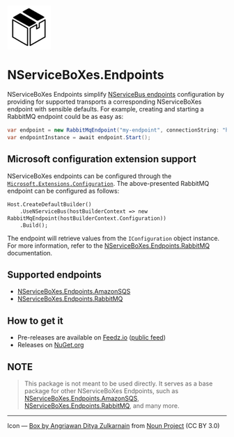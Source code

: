 <img src="assets/icon.png" width="100" />

# NServiceBoXes.Endpoints

NServiceBoXes Endpoints simplify [NServiceBus endpoints](https://docs.particular.net/nservicebus/) configuration by providing for supported transports a corresponding NServiceBoXes endpoint with sensible defaults. For example, creating and starting a RabbitMQ endpoint could be as easy as:

```csharp
var endpoint = new RabbitMqEndpoint("my-endpoint", connectionString: "host=localhost");
var endpointInstance = await endpoint.Start();
```

## Microsoft configuration extension support

NServiceBoXes endpoints can be configured through the [`Microsoft.Extensions.Configuration`](https://www.nuget.org/packages/Microsoft.Extensions.Configuration). The above-presented RabbitMQ endpoint can be configured as follows:

```
Host.CreateDefaultBuilder()
    .UseNServiceBus(hostBuilderContext => new RabbitMqEndpoint(hostBuilderContext.Configuration))
    .Build();
```

The endpoint will retrieve values from the `IConfiguration` object instance. For more information, refer to the [NServiceBoXes.Endpoints.RabbitMQ](https://github.com/mauroservienti/NServiceBoXes.Endpoints.RabbitMQ) documentation.

## Supported endpoints

- [NServiceBoXes.Endpoints.AmazonSQS](https://github.com/mauroservienti/NServiceBoXes.Endpoints.AmazonSQS)
- [NServiceBoXes.Endpoints.RabbitMQ](https://github.com/mauroservienti/NServiceBoXes.Endpoints.RabbitMQ)

## How to get it

- Pre-releases are available on [Feedz.io](https://feedz.io/) ([public feed](https://f.feedz.io/mauroservienti/pre-releases/nuget/index.json))
- Releases on [NuGet.org](https://www.nuget.org/packages?q=NServiceBoXes)

## NOTE

> This package is not meant to be used directly. It serves as a base package for other NServiceBoXes Endpoints, such as [NServiceBoXes.Endpoints.AmazonSQS](https://github.com/mauroservienti/NServiceBoXes.Endpoints.AmazonSQS), [NServiceBoXes.Endpoints.RabbitMQ](https://github.com/mauroservienti/NServiceBoXes.Endpoints.RabbitMQ), and many more.

---

Icon — [Box by Angriawan Ditya Zulkarnain](https://thenounproject.com/icon/box-1298424/) from [Noun Project](https://thenounproject.com/browse/icons/term/box/) (CC BY 3.0)
